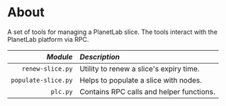 # About

A set of tools for managing a PlanetLab slice. The tools interact with the PlanetLab platform via RPC.


_Module_ | _Description_
--------:|:------------
`renew-slice.py`    | Utility to renew a slice's expiry time.
`populate-slice.py` | Helps to populate a slice with nodes.
`plc.py`            | Contains RPC calls and helper functions.


